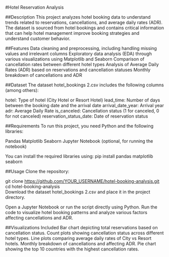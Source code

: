 #Hotel Reservation Analysis

##Description
This project analyzes hotel booking data to understand trends related to reservations, cancellations, and average daily rates (ADR). The dataset is sourced from hotel bookings and contains critical information that can help hotel management improve booking strategies and understand customer behavior.

##Features
Data cleaning and preprocessing, including handling missing values and irrelevant columns
Exploratory data analysis (EDA) through various visualizations using Matplotlib and Seaborn
Comparison of cancellation rates between different hotel types
Analysis of Average Daily Rates (ADR) based on reservations and cancellation statuses
Monthly breakdown of cancellations and ADR

##Dataset
The dataset hotel_bookings 2.csv includes the following columns (among others):

hotel: Type of hotel (City Hotel or Resort Hotel)
lead_time: Number of days between the booking date and the arrival date
arrival_date_year: Arrival year
adr: Average Daily Rate
is_canceled: Cancellation status (1 for canceled, 0 for not canceled)
reservation_status_date: Date of reservation status

##Requirements
To run this project, you need Python and the following libraries:

Pandas
Matplotlib
Seaborn
Jupyter Notebook (optional, for running the notebook)

You can install the required libraries using:
pip install pandas matplotlib seaborn  

##Usage
Clone the repository:

git clone https://github.com/YOUR_USERNAME/hotel-booking-analysis.git  
cd hotel-booking-analysis  
Download the dataset hotel_bookings 2.csv and place it in the project directory.

Open a Jupyter Notebook or run the script directly using Python.
Run the code to visualize hotel booking patterns and analyze various factors affecting cancellations and ADR.

##Visualizations Included
Bar chart depicting total reservations based on cancellation status.
Count plots showing cancellation status across different hotel types.
Line plots comparing average daily rates of City vs Resort hotels.
Monthly breakdown of cancellations and affecting ADR.
Pie chart showing the top 10 countries with the highest cancellation rates.
